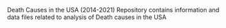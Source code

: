 Death Causes in the USA (2014-2021)
Repository contains information and data files related to analysis of Death causes in the USA
